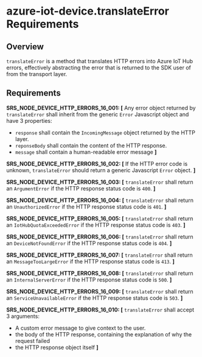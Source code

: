 # azure-iot-device.translateError Requirements

## Overview
`translateError` is a method that translates HTTP errors into Azure IoT Hub errors, effectively abstracting the error that is returned to the SDK user of from the transport layer.

## Requirements

**SRS_NODE_DEVICE_HTTP_ERRORS_16_001: [** Any error object returned by `translateError` shall inherit from the generic `Error` Javascript object and have 3 properties:
- `response` shall contain the `IncomingMessage` object returned by the HTTP layer.
- `reponseBody` shall contain the content of the HTTP response.
- `message` shall contain a human-readable error message **]**

**SRS_NODE_DEVICE_HTTP_ERRORS_16_002: [** If the HTTP error code is unknown, `translateError` should return a generic Javascript `Error` object. **]**

**SRS_NODE_DEVICE_HTTP_ERRORS_16_003: [** `translateError` shall return an `ArgumentError` if the HTTP response status code is `400`. **]**

**SRS_NODE_DEVICE_HTTP_ERRORS_16_004: [** `translateError` shall return an `UnauthorizedError` if the HTTP response status code is `401`. **]**

**SRS_NODE_DEVICE_HTTP_ERRORS_16_005: [** `translateError` shall return an `IotHubQuotaExceededError` if the HTTP response status code is `403`. **]**

**SRS_NODE_DEVICE_HTTP_ERRORS_16_006: [** `translateError` shall return an `DeviceNotFoundError` if the HTTP response status code is `404`. **]**

**SRS_NODE_DEVICE_HTTP_ERRORS_16_007: [** `translateError` shall return an `MessageTooLargeError` if the HTTP response status code is `413`. **]**

**SRS_NODE_DEVICE_HTTP_ERRORS_16_008: [** `translateError` shall return an `InternalServerError` if the HTTP response status code is `500`. **]**

**SRS_NODE_DEVICE_HTTP_ERRORS_16_009: [** `translateError` shall return an `ServiceUnavailableError` if the HTTP response status code is `503`. **]**

**SRS_NODE_DEVICE_HTTP_ERRORS_16_010: [** `translateError` shall accept 3 arguments:
- A custom error message to give context to the user.
- the body of  the HTTP response, containing the explanation of why the request failed
- the HTTP response object itself **]**